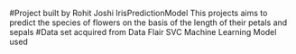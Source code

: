 #Project built by Rohit Joshi
IrisPredictionModel
This projects aims to predict the species of flowers on the basis of the length of their petals and sepals 
#Data set acquired from Data Flair
SVC Machine Learning Model used 
